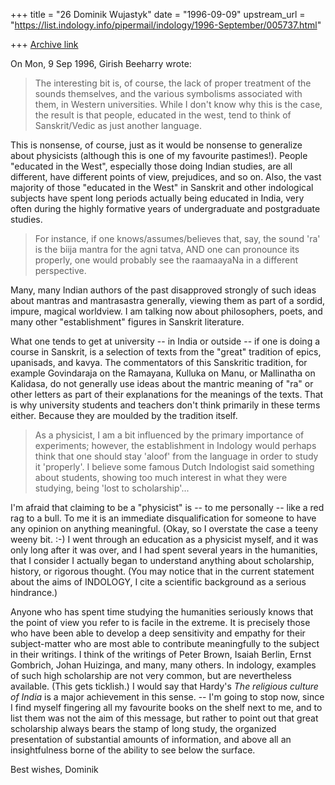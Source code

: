 +++
title = "26 Dominik Wujastyk"
date = "1996-09-09"
upstream_url = "https://list.indology.info/pipermail/indology/1996-September/005737.html"

+++
[Archive link](https://list.indology.info/pipermail/indology/1996-September/005737.html)

On Mon, 9 Sep 1996, Girish Beeharry wrote:

> The interesting bit is, of course, the lack of proper treatment of the
> sounds themselves, and the various symbolisms associated with them, in
> Western universities. While I don't know why this is the case, the
> result is that people, educated in the west, tend to think of
> Sanskrit/Vedic as just another language.

This is nonsense, of course, just as it would be nonsense to generalize
about physicists (although this is one of my favourite pastimes!).  People
"educated in the West", especially those doing Indian studies, are all
different, have different points of view, prejudices, and so on.  Also,
the vast majority of those "educated in the West" in Sanskrit and other
indological subjects have spent long periods actually being educated in
India, very often during the highly formative years of undergraduate and
postgraduate studies.

> For instance, if one knows/assumes/believes that, say, the sound 'ra' is
> the biija mantra for the agni tatva, AND one can pronounce its properly,
> one would probably see the raamaayaNa in a different perspective.

Many, many Indian authors of the past disapproved strongly of such ideas
about mantras and mantrasastra generally, viewing them as part of a
sordid, impure, magical worldview.  I am talking now about philosophers,
poets, and many other "establishment"  figures in Sanskrit literature. 

What one tends to get at university -- in India or outside -- if one is
doing a course in Sanskrit, is a selection of texts from the "great" 
tradition of epics, upanisads, and kavya.  The commentators of this
Sanskritic tradition, for example Govindaraja on the Ramayana, Kulluka on
Manu, or Mallinatha on Kalidasa, do not generally use ideas about the
mantric meaning of "ra" or other letters as part of their explanations for
the meanings of the texts.  That is why university students and teachers
don't think primarily in these terms either.  Because they are moulded by
the tradition itself. 

> As a physicist, I am a bit influenced by the primary importance of
> experiments;  however, the establishment in Indology would perhaps think
> that one should stay 'aloof' from the language in order to study it
> 'properly'. I believe some famous Dutch Indologist said something about
> students, showing too much interest in what they were studying, being
> 'lost to scholarship'...

I'm afraid that claiming to be a "physicist" is -- to me personally --
like a red rag to a bull.  To me it is an immediate disqualification for
someone to have any opinion on anything meaningful.  (Okay, so I overstate
the case a teeny weeny bit.  :-)  I went through an education as a
physicist myself, and it was only long after it was over, and I had spent
several years in the humanities, that I consider I actually began to
understand anything about scholarship, history, or rigorous thought.  (You
may notice that in the current statement about the aims of INDOLOGY, I
cite a scientific background as a serious hindrance.) 

Anyone who has spent time studying the humanities seriously knows that the
point of view you refer to is facile in the extreme.  It is precisely
those who have been able to develop a deep sensitivity and empathy for
their subject-matter who are most able to contribute meaningfully to the
subject in their writings.  I think of the writings of Peter Brown, Isaiah
Berlin, Ernst Gombrich, Johan Huizinga, and many, many others.  In
indology, examples of such high scholarship are not very common, but are
nevertheless available.  (This gets ticklish.)  I would say that Hardy's
_The religious culture of India_ is a major achievement in this sense.  --
I'm going to stop now, since I find myself fingering all my favourite
books on the shelf next to me, and to list them was not the aim of this
message, but rather to point out that great scholarship always bears the
stamp of long study, the organized presentation of substantial amounts of
information, and above all an insightfulness borne of the ability to see
below the surface.

Best wishes,
Dominik





